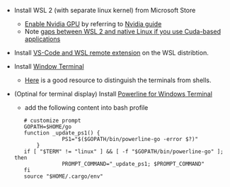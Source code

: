 * Install WSL 2 (with separate linux kernel) from Microsoft Store
  * [Enable Nvidia GPU](https://docs.microsoft.com/en-us/windows/ai/directml/gpu-cuda-in-wsl) by referring to [Nvidia guide](https://docs.nvidia.com/cuda/wsl-user-guide/index.html)
  * Note [gaps between WSL 2 and native Linux if you use Cuda-based applications](https://developer.nvidia.com/blog/leveling-up-cuda-performance-on-wsl2-with-new-enhancements/)

* Install [VS-Code and WSL remote extension](https://docs.microsoft.com/en-us/windows/wsl/tutorials/wsl-vscode) on the WSL distribtion.
* Install [Window Terminal](https://github.com/microsoft/terminal)
  * [Here](https://www.hanselman.com/blog/whats-the-difference-between-a-console-a-terminal-and-a-shell) is a good resource to distinguish the terminals from shells. 
* (Optinal for terminal display) Install [Powerline for Windows Terminal](https://docs.microsoft.com/en-us/windows/terminal/tutorials/powerline-setup)
   * add the following content into bash profile
   ```
      # customize prompt
      GOPATH=$HOME/go
      function _update_ps1() {
                  PS1="$($GOPATH/bin/powerline-go -error $?)"
          }
      if [ "$TERM" != "linux" ] && [ -f "$GOPATH/bin/powerline-go" ]; then
                  PROMPT_COMMAND="_update_ps1; $PROMPT_COMMAND"
      fi
      source "$HOME/.cargo/env"
   ```
